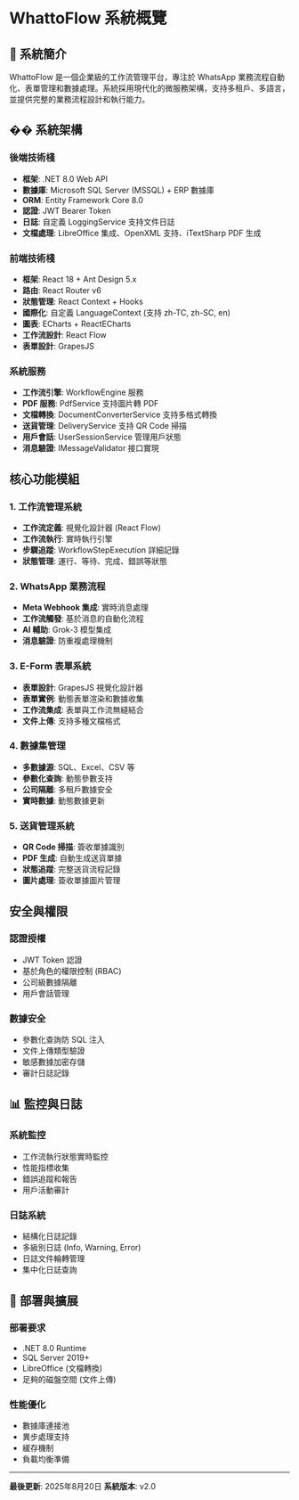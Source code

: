 # WhattoFlow 系統概覽

## 🎯 **系統簡介**

WhattoFlow 是一個企業級的工作流管理平台，專注於 WhatsApp 業務流程自動化、表單管理和數據處理。系統採用現代化的微服務架構，支持多租戶、多語言，並提供完整的業務流程設計和執行能力。

## ��️ **系統架構**

### **後端技術棧**
- **框架**: .NET 8.0 Web API
- **數據庫**: Microsoft SQL Server (MSSQL) + ERP 數據庫
- **ORM**: Entity Framework Core 8.0
- **認證**: JWT Bearer Token
- **日誌**: 自定義 LoggingService 支持文件日誌
- **文檔處理**: LibreOffice 集成、OpenXML 支持、iTextSharp PDF 生成

### **前端技術棧**
- **框架**: React 18 + Ant Design 5.x
- **路由**: React Router v6
- **狀態管理**: React Context + Hooks
- **國際化**: 自定義 LanguageContext (支持 zh-TC, zh-SC, en)
- **圖表**: ECharts + ReactECharts
- **工作流設計**: React Flow
- **表單設計**: GrapesJS

### **系統服務**
- **工作流引擎**: WorkflowEngine 服務
- **PDF 服務**: PdfService 支持圖片轉 PDF
- **文檔轉換**: DocumentConverterService 支持多格式轉換
- **送貨管理**: DeliveryService 支持 QR Code 掃描
- **用戶會話**: UserSessionService 管理用戶狀態
- **消息驗證**: IMessageValidator 接口實現

##  **核心功能模組**

### **1. 工作流管理系統**
- **工作流定義**: 視覺化設計器 (React Flow)
- **工作流執行**: 實時執行引擎
- **步驟追蹤**: WorkflowStepExecution 詳細記錄
- **狀態管理**: 運行、等待、完成、錯誤等狀態

### **2. WhatsApp 業務流程**
- **Meta Webhook 集成**: 實時消息處理
- **工作流觸發**: 基於消息的自動化流程
- **AI 輔助**: Grok-3 模型集成
- **消息驗證**: 防重複處理機制

### **3. E-Form 表單系統**
- **表單設計**: GrapesJS 視覺化設計器
- **表單實例**: 動態表單渲染和數據收集
- **工作流集成**: 表單與工作流無縫結合
- **文件上傳**: 支持多種文檔格式

### **4. 數據集管理**
- **多數據源**: SQL、Excel、CSV 等
- **參數化查詢**: 動態參數支持
- **公司隔離**: 多租戶數據安全
- **實時數據**: 動態數據更新

### **5. 送貨管理系統**
- **QR Code 掃描**: 簽收單據識別
- **PDF 生成**: 自動生成送貨單據
- **狀態追蹤**: 完整送貨流程記錄
- **圖片處理**: 簽收單據圖片管理

##  **安全與權限**

### **認證授權**
- JWT Token 認證
- 基於角色的權限控制 (RBAC)
- 公司級數據隔離
- 用戶會話管理

### **數據安全**
- 參數化查詢防 SQL 注入
- 文件上傳類型驗證
- 敏感數據加密存儲
- 審計日誌記錄

## 📊 **監控與日誌**

### **系統監控**
- 工作流執行狀態實時監控
- 性能指標收集
- 錯誤追蹤和報告
- 用戶活動審計

### **日誌系統**
- 結構化日誌記錄
- 多級別日誌 (Info, Warning, Error)
- 日誌文件輪轉管理
- 集中化日誌查詢

## 🚀 **部署與擴展**

### **部署要求**
- .NET 8.0 Runtime
- SQL Server 2019+
- LibreOffice (文檔轉換)
- 足夠的磁盤空間 (文件上傳)

### **性能優化**
- 數據庫連接池
- 異步處理支持
- 緩存機制
- 負載均衡準備

---

**最後更新**: 2025年8月20日
**系統版本**: v2.0
